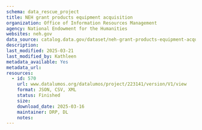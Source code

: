 ```yaml
---
schema: data_rescue_project 
title: NEH grant products equipment acquisition
organization: Office of Information Resources Management
agency: National Endowment for the Humanities
websites: neh.gov
data_source: catalog.data.gov/dataset/neh-grant-products-equipment-acquisition
description: 
last_modified: 2025-03-21
last_modified_by: Kathleen
metadata_available: Yes
metadata_url: 
resources:
  - id: 570
    url: www.datalumos.org/datalumos/project/223141/version/V1/view
    format: JSON, CSV, XML
    status: Finished
    size: 
    download_date: 2025-03-16
    maintainer: DRP, DL
    notes: 
---
```

